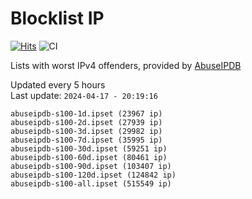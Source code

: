# Blocklist IP

[![Hits](https://hits.seeyoufarm.com/api/count/incr/badge.svg?url=https%3A%2F%2Fgithub.com%2Fborestad%2Fblocklist-ip%2F&count_bg=%2379C83D&title_bg=%23555555&icon=&icon_color=%23E7E7E7&title=hits&edge_flat=false)](https://hits.seeyoufarm.com)  ![CI](https://img.shields.io/github/workflow/status/borestad/blocklist-ip/CI?style=flat-square)

Lists with worst IPv4 offenders, provided by [AbuseIPDB](https://www.abuseipdb.com/)

<!-- FOOTER-PLACEHOLDER -->
Updated every 5 hours<br>
Last update: `2024-04-17 - 20:19:16`
```
abuseipdb-s100-1d.ipset (23967 ip)
abuseipdb-s100-2d.ipset (27939 ip)
abuseipdb-s100-3d.ipset (29982 ip)
abuseipdb-s100-7d.ipset (35995 ip)
abuseipdb-s100-30d.ipset (59251 ip)
abuseipdb-s100-60d.ipset (80461 ip)
abuseipdb-s100-90d.ipset (103407 ip)
abuseipdb-s100-120d.ipset (124842 ip)
abuseipdb-s100-all.ipset (515549 ip)
```
